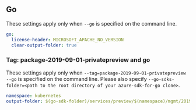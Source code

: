 
## Go

These settings apply only when `--go` is specified on the command line.

```yaml $(go)
go:
  license-header: MICROSOFT_APACHE_NO_VERSION
  clear-output-folder: true
```

### Tag: package-2019-09-01-privatepreview and go

These settings apply only when `--tag=package-2019-09-01-privatepreview --go` is specified on the command line.
Please also specify `--go-sdks-folder=<path to the root directory of your azure-sdk-for-go clone>`.

```yaml $(tag) == 'package-2019-06-01-preview' && $(go)
namespace: kubernetes
output-folder: $(go-sdk-folder)/services/preview/$(namespace)/mgmt/2019-09-01-preview/$(namespace)
```